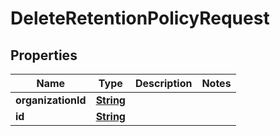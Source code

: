 

# DeleteRetentionPolicyRequest


## Properties

| Name | Type | Description | Notes |
|------------ | ------------- | ------------- | -------------|
|**organizationId** | [**String**](String.md) |  |  |
|**id** | [**String**](String.md) |  |  |



